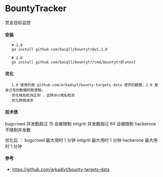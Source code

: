 # BountyTracker

赏金目标监控

#### 安装

```shell
   # 1.0
   go install github.com/baiqll/bountytr@v1.1.0

   # 2.0
   go install github.com/baiqll/bountytr/cmd/bountytr@latest
```

#### 优化

```
   1.0 使用的是 github.com/arkadiyt/bounty-targets-data 提供的数据，2.0 是自己写的数据抓取逻辑。
   优化域名检测正则 ，去除dns域名检测
   优化网络请求

```

#### 技术债

bugcrowd 并发数超过 15 会被限制
intigriti 并发数超过 60 会被限制
hackerone 不限制并发数

优化后 ：
bugcrowd 最大用时 1 分钟
intigriti 最大用时 1 分钟
hackerone 最大用时 1 分钟

#### 参考

- https://github.com/arkadiyt/bounty-targets-data
